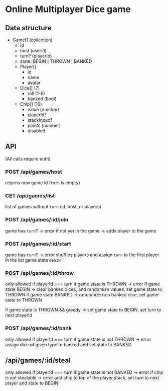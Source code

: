 # Online Multiplayer Dice game

## Data structure

- Game[] (collection)
  - id
  - host (userid)
  - turn? (playerId)
  - state: BEGIN | THROWN | BANKED
  - Player[]
    - id
    - name
    - avatar
  - Dice[] (7)
    - roll (1-6)
    - banked (bool)
  - Chip[] (16)
    - value (number)
    - playerId?
    - stackIndex?
    - points (number)
    - disabled

## API

(All calls require auth)

### POST /api/games/host

returns new game id (`turn` is empty)

### GET /api/games/list

list of games without `turn` (id, host, nr players)

### POST /api/games/:id/join

game has `turn`? -> error
if not yet in the game -> adds player to the game

### POST /api/games/:id/start

game has `turn`? -> error
shuffles players and assign `turn` to the first player in the list
game state `BEGIN`

### POST /api/games/:id/throw

only allowed if playerId === turn
if game state is THROWN -> error
if game state BEGIN -> clear banked dices, and randomize values, set game state to THROWN
if game state BANKED -> randomize non banked dice, set game state to THROWN

if game state is THROWN && greedy -> set game state to BEGIN, set turn to next playerid

### POST /api/games/:id/bank

only allowed if playerId === turn
if game state is not THROWN -> error
assign dice of given type to banked and set state to BANKED

## /api/games/:id/steal

only allowed if playerId === turn
if game state is not BANKED -> error
if chip is not stealable -> error
add chip to top of the player stack, set turn to next player and state to BEGIN

